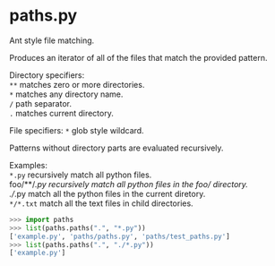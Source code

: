 paths.py
========

Ant style file matching.

Produces an iterator of all of the files that match the provided pattern.  

Directory specifiers:  
`**`	matches zero or more directories.  
`*`		matches any directory name.  
`/`		path separator.  
`.`		matches current directory.

File specifiers:
`*`		glob style wildcard.

Patterns without directory parts are evaluated recursively.

Examples:  
	`*.py`		recursively match all python files.  
	foo/**/*.py recursively match all python files in the foo/ directory.  
	./*.py		match all the python files in the current diretory.  
	`*/*.txt`	match all the text files in child directories.  

```python
>>> import paths
>>> list(paths.paths(".", "*.py"))
['example.py', 'paths/paths.py', 'paths/test_paths.py']
>>> list(paths.paths(".", "./*.py"))
['example.py']
```

